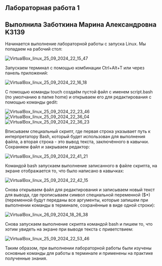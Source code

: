 ## Лабораторная работа 1
## Выполнила Заботкина Марина Александровна K3139
Начинается выполнение лабораторной работы с запуска Linux. Мы попадаем на рабочий стол:

![VirtualBox_linux_25_09_2024_22_15_47](https://github.com/user-attachments/assets/d1208959-a045-4ee2-8cd2-ff2af689d9a9)

Запускаем терминал с помощью комбинации Ctrl+Alt+T или через панель приложений:

![VirtualBox_linux_25_09_2024_22_16_18](https://github.com/user-attachments/assets/dba3dfad-6db4-4546-be22-146c7b151c7c)

С помощью команды touch создаём пустой файл с именем script.bash (по умолчанию в папке home) и открываем его для редактирования с помощью команды gedit:

![VirtualBox_linux_25_09_2024_22_23_46](https://github.com/user-attachments/assets/0afdd388-2a97-46f5-a6ba-1fb541786e25)
![VirtualBox_linux_25_09_2024_22_36_04](https://github.com/user-attachments/assets/5a8e1b0f-9302-45c4-a255-d1f2b2a7b8f9)
![VirtualBox_linux_25_09_2024_22_36_23](https://github.com/user-attachments/assets/18df751f-d58f-4e9a-95a4-8c5f65cf8ebf)

Вписываем специальный скрипт, где первая строка указывает путь к интерпретатору Bash, который будет использован для выполнения файла, а вторая строка - это вывод текста, заключённого в кавычки. Сохраняем файл и закрываем редактор:

![VirtualBox_linux_25_09_2024_22_41_21](https://github.com/user-attachments/assets/43605ecf-3219-4549-9437-b449275012fc)

Командой bash запускаем выполнение записанного в файле скрипта, на экране отображается то, что было написано в кавычках:

![VirtualBox_linux_25_09_2024_22_42_15](https://github.com/user-attachments/assets/ad4e0903-3d73-458e-876d-0754a2952b37)

Снова открываем файл для редактирования и записываем новый текст для вывода, где прописываем символ специальной переменной ($*) (переменной будут переданы все аргументы, которые запишем при выполнении команды в терминале, сохранённые в виде одной строки):

![VirtualBox_linux_26_09_2024_18_26_38](https://github.com/user-attachments/assets/75cb4be0-7d14-4ad8-a066-0bcc66e5af20)

Снова запускаем выполнение скрипта командой bash и пишем то, что хотим увидеть на экране при выводе текста с приветствием:

![VirtualBox_linux_25_09_2024_22_53_46](https://github.com/user-attachments/assets/09e614ff-3390-4070-ae78-8ae3fe083552)

Таким образом, при выполнении лабораторной работы были изучены основные команды для работы в терминале и применены на практике полученные знания.





